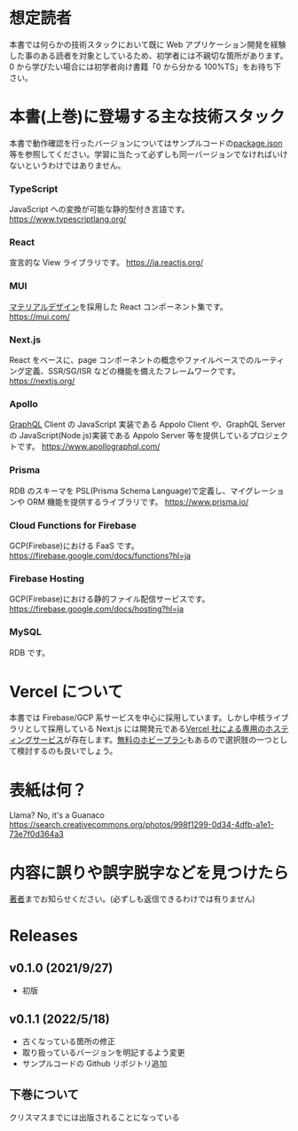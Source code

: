 # 想定読者

本書では何らかの技術スタックにおいて既に Web アプリケーション開発を経験した事のある読者を対象としているため、初学者には不親切な箇所があります。0 から学びたい場合には初学者向け書籍「0 から分かる 100%TS」をお待ち下さい。

# 本書(上巻)に登場する主な技術スタック

本書で動作確認を行ったバージョンについてはサンプルコードの[package.json](https://github.com/oubakiou/100perts/blob/main/v0.1.1/helloworld-app/package.json#L17-L53)等を参照してください。学習に当たって必ずしも同一バージョンでなければいけないというわけではありません。

### TypeScript

JavaScript への変換が可能な静的型付き言語です。
https://www.typescriptlang.org/

### React

宣言的な View ライブラリです。
https://ja.reactjs.org/

### MUI

[マテリアルデザイン](https://material.io/design)を採用した React コンポーネント集です。
https://mui.com/

### Next.js

React をベースに、page コンポーネントの概念やファイルベースでのルーティング定義、SSR/SG/ISR などの機能を備えたフレームワークです。
https://nextjs.org/

### Apollo

[GraphQL](https://graphql.org/) Client の JavaScript 実装である Appolo Client や、GraphQL Server の JavaScript(Node.js)実装である Appolo Server 等を提供しているプロジェクトです。
https://www.apollographql.com/

### Prisma

RDB のスキーマを PSL(Prisma Schema Language)で定義し、マイグレーションや ORM 機能を提供するライブラリです。
https://www.prisma.io/

### Cloud Functions for Firebase

GCP(Firebase)における FaaS です。
https://firebase.google.com/docs/functions?hl=ja

### Firebase Hosting

GCP(Firebase)における静的ファイル配信サービスです。
https://firebase.google.com/docs/hosting?hl=ja

### MySQL

RDB です。

# Vercel について

本書では Firebase/GCP 系サービスを中心に採用しています。しかし中核ライブラリとして採用している Next.js には開発元である[Vercel 社による専用のホスティングサービス](https://nextjs.org/docs/deployment#managed-nextjs-with-vercel)が存在します。[無料のホビープラン](https://vercel.com/pricing)もあるので選択肢の一つとして検討するのも良いでしょう。

# 表紙は何？

Llama? No, it's a Guanaco
https://search.creativecommons.org/photos/998f1299-0d34-4dfb-a1e1-73e7f0d364a3

# 内容に誤りや誤字脱字などを見つけたら

[著者](https://twitter.com/oubakiou)までお知らせください。(必ずしも返信できるわけでは有りません)

# Releases

## v0.1.0 (2021/9/27)

- 初版

## v0.1.1 (2022/5/18)

- 古くなっている箇所の修正
- 取り扱っているバージョンを明記するよう変更
- サンプルコードの Github リポジトリ追加

## 下巻について

クリスマスまでには出版されることになっている
